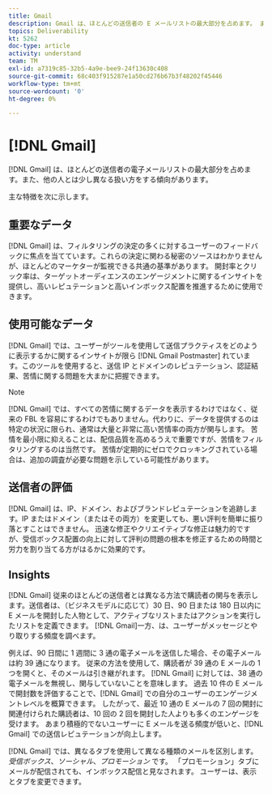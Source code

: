```yaml
---
title: Gmail
description: Gmail は、ほとんどの送信者の E メールリストの最大部分を占めます。 また、他の人とは少し異なる扱い方をする傾向があります。
topics: Deliverability
kt: 5262
doc-type: article
activity: understand
team: TM
exl-id: a7319c85-32b5-4a9e-bee9-24f13630c408
source-git-commit: 68c403f915287e1a50cd276b67b3f48202f45446
workflow-type: tm+mt
source-wordcount: '0'
ht-degree: 0%

---
```


# [!DNL Gmail]

[!DNL Gmail] は、ほとんどの送信者の電子メールリストの最大部分を占めます。また、他の人とは少し異なる扱い方をする傾向があります。

主な特徴を次に示します。

## 重要なデータ

[!DNL Gmail] は、フィルタリングの決定の多くに対するユーザーのフィードバックに焦点を当てています。これらの決定に関わる秘密のソースはわかりませんが、ほとんどのマーケターが監視できる共通の基準があります。 開封率とクリック率は、ターゲットオーディエンスのエンゲージメントに関するインサイトを提供し、高いレピュテーションと高いインボックス配置を推進するために使用できます。

## 使用可能なデータ

[!DNL Gmail] では、ユーザーがツールを使用して送信プラクティスをどのように表示するかに関するインサイトが限ら [!DNL Gmail Postmaster] れています。このツールを使用すると、送信 IP とドメインのレピュテーション、認証結果、苦情に関する問題を大まかに把握できます。

>[!NOTE]
>
>[!DNL Gmail] では、すべての苦情に関するデータを表示するわけではなく、従来の FBL を容易にするわけでもありません。代わりに、データを提供するのは特定の状況に限られ、通常は大量と非常に高い苦情率の両方が関与します。 苦情を最小限に抑えることは、配信品質を高めるうえで重要ですが、苦情をフィルタリングするのは当然です。 苦情が定期的にゼロでクロッキングされている場合は、追加の調査が必要な問題を示している可能性があります。

## 送信者の評価

[!DNL Gmail] は、IP、ドメイン、およびブランドレピュテーションを追跡します。IP またはドメイン（またはその両方）を変更しても、悪い評判を簡単に振り落とすことはできません。 迅速な修正やクリエイティブな修正は魅力的ですが、受信ボックス配置の向上に対して評判の問題の根本を修正するための時間と労力を割り当てる方がはるかに効果的です。

## Insights

[!DNL Gmail] 従来のほとんどの送信者とは異なる方法で購読者の関与を表示します。送信者は、（ビジネスモデルに応じて）30 日、90 日または 180 日以内に E メールを開封した人物として、アクティブなリストまたはアクションを実行したリストを定義できます。 [!DNL Gmail]一方、は、ユーザーがメッセージとやり取りする頻度を調べます。

例えば、90 日間に 1 週間に 3 通の電子メールを送信した場合、その電子メールは約 39 通になります。 従来の方法を使用して、購読者が 39 通の E メールの 1 つを開くと、そのメールは引き継がれます。 [!DNL Gmail] に対しては、38 通の電子メールを無視し、関与していないことを意味します。 過去 10 件の E メールで開封数を評価することで、[!DNL Gmail] での自分のユーザーのエンゲージメントレベルを概算できます。 したがって、最近 10 通の E メールの 7 回の開封に関連付けられた購読者は、10 回の 2 回を開封した人よりも多くのエンゲージを受けます。 あまり積極的でないユーザーに E メールを送る頻度が低いと、[!DNL Gmail] での送信レピュテーションが向上します。

[!DNL Gmail] では、異なるタブを使用して異なる種類のメールを区別します。*受信ボックス*、*ソーシャル*、*プロモーション* です。 「プロモーション」タブにメールが配信されても、インボックス配信と見なされます。 ユーザーは、表示とタブを変更できます。

